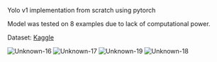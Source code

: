 Yolo v1 implementation from scratch using pytorch

Model was tested on 8 examples due to lack of computational power.

Dataset: <a href='https://www.kaggle.com/datasets/734b7bcb7ef13a045cbdd007a3c19874c2586ed0b02b4afc86126e89d00af8d2'> Kaggle </a>


![Unknown-16](https://github.com/DenisSvirin/yolo_v1-from-scratch-PyTorch/assets/109875331/fc236ca1-3219-486a-98f3-c1f05abcb570)
![Unknown-17](https://github.com/DenisSvirin/yolo_v1-from-scratch-PyTorch/assets/109875331/92ce7709-53b4-4e74-8dfe-9b1e3e8ccbc5)
![Unknown-19](https://github.com/DenisSvirin/yolo_v1-from-scratch-PyTorch/assets/109875331/680df20e-1301-494a-8df9-812cdf2000f3)
![Unknown-18](https://github.com/DenisSvirin/yolo_v1-from-scratch-PyTorch/assets/109875331/c548a13a-adba-4df5-abe6-d3380d68d879)
